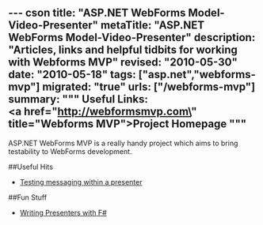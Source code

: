--- cson
title: "ASP.NET WebForms Model-Video-Presenter"
metaTitle: "ASP.NET WebForms Model-Video-Presenter"
description: "Articles, links and helpful tidbits for working with Webforms MVP"
revised: "2010-05-30"
date: "2010-05-18"
tags: ["asp.net","webforms-mvp"]
migrated: "true"
urls: ["/webforms-mvp"]
summary: """
Useful Links:<br />
<a href=\"http://webformsmvp.com\" title=\"Webforms MVP\">Project Homepage</a>
"""
---
ASP.NET WebForms MVP is a really handy project which aims to bring testability to WebForms development.

##Useful Hits

* [Testing messaging within a presenter][1]

##Fun Stuff

* [Writing Presenters with F#][2]


  [1]: /testing-messaging-within-a-presenter
  [2]: /writing-presenters-with-fsharp